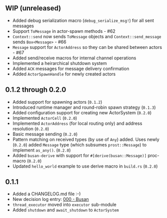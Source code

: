 ## WIP (unreleased)

  + Added debug serialization macro (`debug_serialize_msg!`) for all sent messages
  + Support `ToMessage` in actor-spawn methods - #62
  + `Context::send` now sends `ToMessage` objects and `Context::send_message` sends `Box<Message>` - #66
  + `Message` support for `ActorAddress` so they can be shared between actors - #67
  + Added send/receive macros for internal channel operations
  + Implemented a heirarchical shutdown system
  + Added `ACK` messages for message delivery confirmation
  + Added `ActorSpawnHandle` for newly created actors

## 0.1.2 through 0.2.0

  + Added support for spawning actors (`0.1.2`)
  + Introduced runtime manager and round-robin spawn strategy (`0.1.3`)
  + Added configuration support for creating new ActorSystem (`0.2.0`)
  + Implemented `ActorCell` (`0.2.0`)
  + Implemented `ActorAddress` (for local routing only) and address resolution (`0.2.0`)
  + Basic message sending (`0.2.0`)
  + Pattern matching on received types (by use of `Any`) added. Uses newly (`0.2.0`)
    added `Message` type (which subsumes `prost::Message`) to implement `as_any()`. (`0.2.0`)
  + Added `busan-derive` with support for `#[derive(busan::Message)]` proc-macro (`0.2.0`)
  + Updated `hello_world` example to use derive macro in `build.rs` (`0.2.0`)

## 0.1.1

  + Added a CHANGELOG.md file :-)
  + New decision log entry: [000 - Busan][dl_000]
  + `thread_executor` moved into `executor` sub-module
  + Added `shutdown` and `await_shutdown` to `ActorSystem`

  [dl_000]: http://github.com/JohnMurray/busan/blob/master/decisions/000-busan.md
